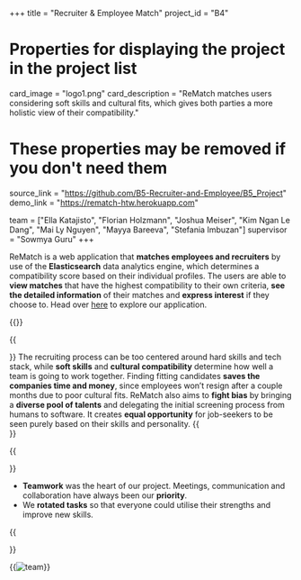 +++
title = "Recruiter & Employee Match"
project_id = "B4"

# Properties for displaying the project in the project list
card_image = "logo1.png"
card_description = "ReMatch matches users considering soft skills and cultural fits, which gives both parties a more holistic view of their compatibility."


# These properties may be removed if you don't need them
source_link = "https://github.com/B5-Recruiter-and-Employee/B5_Project"
demo_link = "https://rematch-htw.herokuapp.com"

team = ["Ella Katajisto", "Florian Holzmann", "Joshua Meiser", "Kim Ngan Le Dang", "Mai Ly Nguyen", "Mayya Bareeva", "Stefania Imbuzan"]
supervisor = "Sowmya Guru"
+++

ReMatch is a web application that **matches employees and recruiters** by use of the **Elasticsearch** data analytics engine, which determines a compatibility score based on their individual profiles. The users are able to **view matches** that have the highest compatibility to their own criteria, **see the detailed information** of their matches and **express interest** if they choose to. 
Head over [here](https://rematch-htw.herokuapp.com) to explore our application.

{{<mediathek id="dd8658dafc23d658410aff9c4f4ecf14">}}

{{<section title="Our Goals">}}
The recruiting process can be too centered around hard skills and tech stack, while **soft skills** and **cultural compatibility** determine how well a team is going to work together.  Finding fitting candidates **saves the companies time and money**, since employees won’t resign after a couple months due to poor cultural fits. ReMatch also aims to **fight bias** by bringing a **diverse pool of talents** and delegating the initial screening process from humans to software. It creates **equal opportunity** for job-seekers to be seen purely based on their skills and personality.
{{</section>}}

{{<section title="The Team">}} 
- **Teamwork** was the heart of our project. Meetings, communication and collaboration have always been our **priority**.
- We **rotated tasks** so that everyone could utilise their strengths and improve new skills.


{{</section >}}

{{<image src="team.png" alt="team">}}
